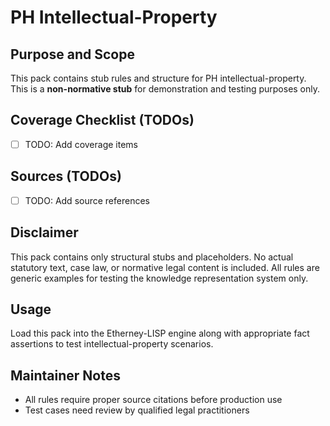 # PH Intellectual-Property

## Purpose and Scope

This pack contains stub rules and structure for PH intellectual-property. This is a **non-normative stub** for demonstration and testing purposes only.

## Coverage Checklist (TODOs)

- [ ] TODO: Add coverage items

## Sources (TODOs)

- [ ] TODO: Add source references

## Disclaimer

This pack contains only structural stubs and placeholders. No actual statutory text, case law, or normative legal content is included. All rules are generic examples for testing the knowledge representation system only.

## Usage

Load this pack into the Etherney-LISP engine along with appropriate fact assertions to test intellectual-property scenarios.

## Maintainer Notes

- All rules require proper source citations before production use
- Test cases need review by qualified legal practitioners
